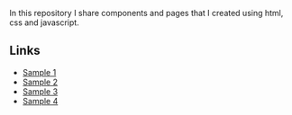 In this repository I share components and pages that I created using html, css and javascript.
## Links
* [Sample 1](https://umutyenidil.github.io/css-samples/sample-1)
* [Sample 2](https://umutyenidil.github.io/css-samples/sample-2)
* [Sample 3](https://umutyenidil.github.io/css-samples/sample-3)
* [Sample 4](https://umutyenidil.github.io/css-samples/sample-4)
